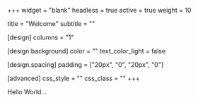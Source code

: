 +++
widget = "blank"
headless = true
active = true
weight = 10

title = "Welcome"
subtitle = ""

[design]
  columns = "1"

[design.background]
  color = ""
  text_color_light = false

[design.spacing]
  padding = ["20px", "0", "20px", "0"]

[advanced]
 css_style = ""
 css_class = ""
+++

Hello World...